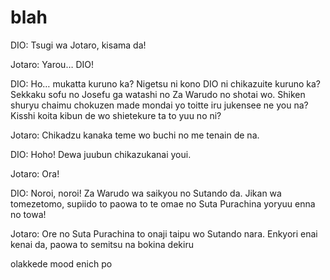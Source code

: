 # blah

DIO: Tsugi wa Jotaro, kisama da!

Jotaro: Yarou… DIO!

DIO: Ho… mukatta kuruno ka? Nigetsu ni kono DIO ni chikazuite kuruno ka? Sekkaku sofu no Josefu ga watashi no Za Warudo no shotai wo. Shiken shuryu chaimu chokuzen made mondai yo toitte iru jukensee ne you na? Kisshi koita kibun de wo shietekure ta to yuu no ni?

Jotaro: Chikadzu kanaka teme wo buchi no me tenain de na.

DIO: Hoho! Dewa juubun chikazukanai youi.

Jotaro: Ora!

DIO: Noroi, noroi! Za Warudo wa saikyou no Sutando da. Jikan wa tomezetomo, supiido to paowa to te omae no Suta Purachina yoryuu enna no towa!

Jotaro: Ore no Suta Purachina to onaji taipu wo Sutando nara. Enkyori enai kenai da, paowa to semitsu na bokina dekiru

olakkede mood enich po
